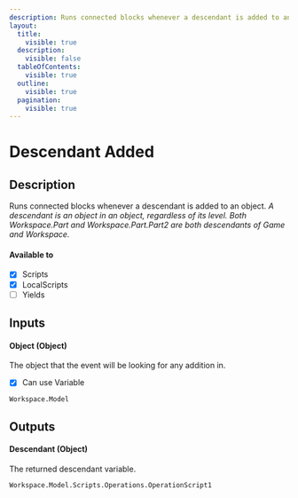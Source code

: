 ```yaml
---
description: Runs connected blocks whenever a descendant is added to an object.
layout:
  title:
    visible: true
  description:
    visible: false
  tableOfContents:
    visible: true
  outline:
    visible: true
  pagination:
    visible: true
---
```


# Descendant Added

## Description

Runs connected blocks whenever a descendant is added to an object. *A descendant is an object in an object, regardless of its level. Both Workspace.Part and Workspace.Part.Part2 are both descendants of Game and Workspace.*

#### Available to

* [x] Scripts
* [x] LocalScripts
* [ ] Yields

## Inputs

#### Object (Object)

The object that the event will be looking for any addition in.

* [x] Can use Variable

```
Workspace.Model
```

## Outputs

#### Descendant (Object)

The returned descendant variable.

```
Workspace.Model.Scripts.Operations.OperationScript1
```
